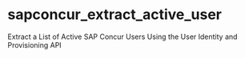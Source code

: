 # sapconcur_extract_active_user
Extract a List of Active SAP Concur Users Using the User Identity and Provisioning API 
